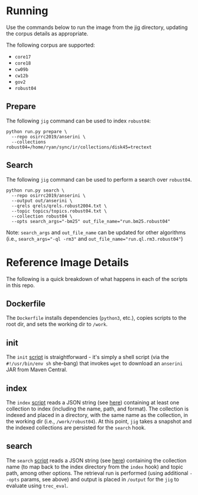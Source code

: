 # Running
Use the commands below to run the image from the [jig](https://github.com/osirrc2019/jig) directory, updating the corpus details as appropriate.

The following corpus are supported:
- `core17`
- `core18`
- `cw09b`
- `cw12b`
- `gov2`
- `robust04`

## Prepare
The following `jig` command can be used to index `robust04`:
```
python run.py prepare \
  --repo osirrc2019/anserini \
  --collections robust04=/home/ryan/sync/ir/collections/disk45=trectext
```

## Search
The following `jig` command can be used to perform a search over `robust04`.
```
python run.py search \
  --repo osirrc2019/anserini \
  --output out/anserini \
  --qrels qrels/qrels.robust2004.txt \
  --topic topics/topics.robust04.txt \
  --collection robust04 \
  --opts search_args="-bm25" out_file_name="run.bm25.robust04"
```
Note: `search_args` and `out_file_name` can be updated for other algorithms (i.e., `search_args="-ql -rm3"` and `out_file_name="run.ql.rm3.robust04"`)

# Reference Image Details

The following is a quick breakdown of what happens in each of the scripts in this repo.

## Dockerfile

The `Dockerfile` installs dependencies (`python3`, etc.), copies scripts to the root dir, and sets the working dir to `/work`.

## init

The `init` [script](init) is straightforward - it's simply a shell script (via the `#!/usr/bin/env sh` she-bang) that invokes `wget` to download an `anserini` JAR from Maven Central.

## index

The `index` [script](index) reads a JSON string (see [here](https://github.com/osirrc/jig#index)) containing at least one collection to index (including the name, path, and format).
The collection is indexed and placed in a directory, with the same name as the collection, in the working dir (i.e., `/work/robust04`).
At this point, `jig` takes a snapshot and the indexed collections are persisted for the `search` hook.

## search

The `search` [script](search) reads a JSON string (see [here](https://github.com/osirrc/jig#search)) containing the collection name (to map back to the index directory from the `index` hook) and topic path, among other options.
The retrieval run is performed (using additional `--opts` params, see above) and output is placed in `/output` for the `jig` to evaluate using `trec_eval`.